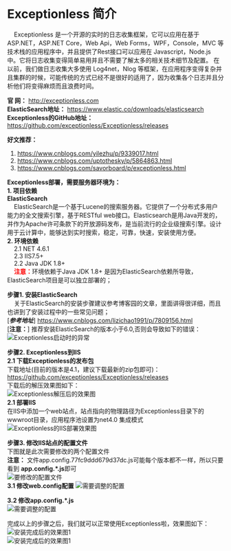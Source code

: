 # Exceptionless 简介
&nbsp;&nbsp;&nbsp;&nbsp;Exceptionless 是一个开源的实时的日志收集框架，它可以应用在基于 ASP.NET，ASP.NET Core，Web Api，Web Forms，WPF，Console，MVC 等技术栈的应用程序中，并且提供了Rest接口可以应用在 Javascript，Node.js 中。它将日志收集变得简单易用并且不需要了解太多的相关技术细节及配置。
在以前，我们做日志收集大多使用 Log4net，Nlog 等框架，在应用程序变得复杂并且集群的时候，可能传统的方式已经不是很好的适用了，因为收集各个日志并且分析他们将变得麻烦而且浪费时间。

**官&nbsp;网：**  http://exceptionless.com  
**ElasticSearch地址：** https://www.elastic.co/downloads/elasticsearch  
**Exceptionless的GitHub地址：**  https://github.com/exceptionless/Exceptionless/releases  

**好文推荐：**
1. https://www.cnblogs.com/yilezhu/p/9339017.html  
2. https://www.cnblogs.com/uptothesky/p/5864863.html  
3. https://www.cnblogs.com/savorboard/p/exceptionless.html

**Exceptionless部署，需要服务器环境为：**  
**1. 项目依赖**  
**ElasticSearch**  
&nbsp;&nbsp;&nbsp;&nbsp;ElasticSearch是一个基于Lucene的搜索服务器。它提供了一个分布式多用户能力的全文搜索引擎，基于RESTful web接口。Elasticsearch是用Java开发的，并作为Apache许可条款下的开放源码发布，是当前流行的企业级搜索引擎。设计用于云计算中，能够达到实时搜索，稳定，可靠，快速，安装使用方便。  
**2. 环境依赖**  
&nbsp;&nbsp;&nbsp;&nbsp;2.1 NET 4.6.1  
&nbsp;&nbsp;&nbsp;&nbsp;2.3 IIS7.5+  
&nbsp;&nbsp;&nbsp;&nbsp;2.2 Java JDK 1.8+  
&nbsp;&nbsp;&nbsp;&nbsp;<span style="color:red">**注意：**</span>环境依赖于Java JDK 1.8+ 是因为ElasticSearch依赖所导致，ElasticSearch项目是可以独立部署的；  

**步骤1. 安装ElasticSearch**  
&nbsp;&nbsp;&nbsp;&nbsp;关于ElasticSearch的安装步骤建议参考博客园的文章，里面讲得很详细，而且也讲到了安装过程中的一些常见问题；  
[***参考地址***] https://www.cnblogs.com/lizichao1991/p/7809156.html  
[**注意：**] 推荐安装ElasticSearch的版本小于6.0,否则会导致如下的错误：
![Exceptionless启动时的异常](https://github-1251498502.cos.ap-chongqing.myqcloud.com/Exceptionless/20180812141436_1.png)  

**步骤2. Exceptionless到IIS**  
**2.1 下载Exceptionless的发布包**  
下载地址(目前的版本是4.1，建议下载最新的zip包即可)：https://github.com/exceptionless/Exceptionless/releases  
下载后的解压效果图如下：  
![Exceptionless解压后的效果图](https://github-1251498502.cos.ap-chongqing.myqcloud.com/Exceptionless/20180812141436_2.png)  
**2.1 部署IIS**  
在IIS中添加一个web站点，站点指向的物理路径为Exceptionless目录下的wwwroot目录，应用程序池设置为net4.0 集成模式  
![Exceptionless的IIS部署效果图](https://github-1251498502.cos.ap-chongqing.myqcloud.com/Exceptionless/20180812141436_3.png)   

**步骤3. 修改IIS站点的配置文件**  
下图就是此次需要修改的两个配置文件  
**注意：** 文件app.config.77fc9ddd679d37dc.js可能每个版本都不一样，所以只要看到 **app.config.*.js**即可  
![要修改的配置文件](https://github-1251498502.cos.ap-chongqing.myqcloud.com/Exceptionless/20180812141436_5.png)  
**3.1 修改web.config配置**
![需要调整的配置](https://github-1251498502.cos.ap-chongqing.myqcloud.com/Exceptionless/20180812141436_4.png)  

**3.2 修改app.config.*.js**  
![需要调整的配置](https://github-1251498502.cos.ap-chongqing.myqcloud.com/Exceptionless/20180812141436_6.png)

完成以上的步骤之后，我们就可以正常使用Exceptionless啦，效果图如下：  
![安装完成后的效果图1](https://github-1251498502.cos.ap-chongqing.myqcloud.com/Exceptionless/20180812141436_7.png)  
![安装完成后的效果图1](https://github-1251498502.cos.ap-chongqing.myqcloud.com/Exceptionless/20180812141436_8.png)  
